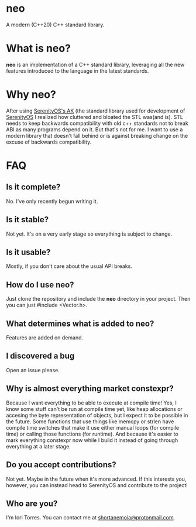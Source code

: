 # neo
A modern (C++20) C++ standard library.

# What is neo?
**neo** is an implementation of a C++ standard library, leveraging all the new features introduced to the language in the latest standards.

# Why neo?
After using [SerenityOS's AK](https://github.com/SerenityOS/serenity/tree/master/AK) (the standard library used for development of [SerenityOS](https://github.com/SerenityOS/serenity)
I realized how cluttered and bloated the STL was(and is). STL needs to keep backwards compatibility with old c++ standards not to break ABI as many programs depend on it. But that's not for me.
I want to use a modern library that doesn't fall behind or is against breaking change on the excuse of backwards compatibility.

# FAQ
## Is it complete?
No. I've only recently begun writing it.

## Is it stable?
Not yet. It's on a very early stage so everything is subject to change.

## Is it usable?
Mostly, if you don't care about the usual API breaks.

## How do I use neo?
Just clone the repository and include the **neo** directory in your project. Then you can just #include <Vector.h>.

## What determines what is added to neo?
Features are added on demand.

## I discovered a bug
Open an issue please.

## Why is almost everything market constexpr?
Because I want everything to be able to execute at compile time! Yes, I know some stuff can't be run at compile time yet, like heap allocations or accesing the byte representation of objects, but I expect it to be possible in the future. Some functions that use things like memcpy or strlen have compile time switches that make it use either manual loops (for compile time) or calling those functions (for runtime). And because it's easier to mark everything constexpr now while I build it instead of going through everything at a later stage.

## Do you accept contributions?
Not yet. Maybe in the future when it's more advanced. If this interests you, however, you can instead head to SerenityOS and contribute to the project!

## Who are you?
I'm Iori Torres. You can contact me at shortanemoia@protonmail.com.
